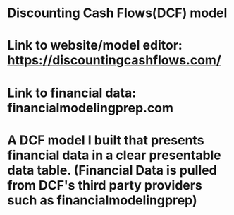 # Discounting Cash Flows(DCF) model
# Link to website/model editor: https://discountingcashflows.com/
# Link to financial data: financialmodelingprep.com


# A DCF model I built that presents financial data in a clear presentable data table. (Financial Data is pulled from DCF's third party providers such as financialmodelingprep)

